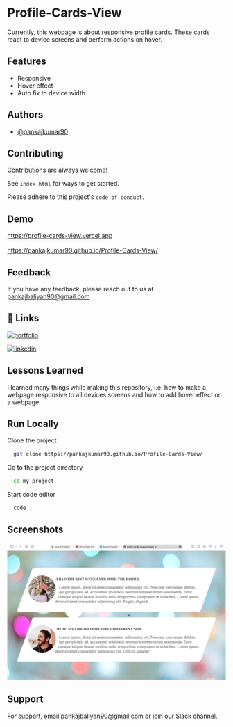 # Profile-Cards-View

Currently, this webpage is about responsive profile cards. These cards react to device screens and perform actions on hover.

## Features

 - Responsive
 - Hover effect
 - Auto fix to device width


## Authors

- [@pankajkumar90](https://www.github.com/pankajkumar90)


## Contributing

Contributions are always welcome!

See `index.html` for ways to get started.

Please adhere to this project's `code of conduct`.


## Demo

https://profile-cards-view.vercel.app
<br><br>
https://pankajkumar90.github.io/Profile-Cards-View/


## Feedback

If you have any feedback, please reach out to us at pankajbaliyan90@gmail.com


## 🔗 Links
[![portfolio](https://img.shields.io/badge/my_portfolio-000?style=for-the-badge&logo=ko-fi&logoColor=white)](https://codewithpankaj.vercel.app)

[![linkedin](https://img.shields.io/badge/linkedin-0A66C2?style=for-the-badge&logo=linkedin&logoColor=white)](https://www.linkedin.com/in/pankaj-kumar-90/)

## Lessons Learned

I learned many things while making this repository, i.e. how to make a webpage responsive to all devices screens and how to add hover effect on a webpage.
## Run Locally

Clone the project

```bash
  git clone https://pankajkumar90.github.io/Profile-Cards-View/
```

Go to the project directory

```bash
  cd my-project
```

Start code editor

```bash
  code .
```


## Screenshots

![App Screenshot](./preview.webp)


## Support

For support, email pankajbaliyan90@gmail.com or join our Slack channel.

